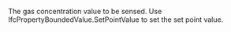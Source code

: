 The gas concentration value to be sensed. Use IfcPropertyBoundedValue.SetPointValue to set the set point value.
